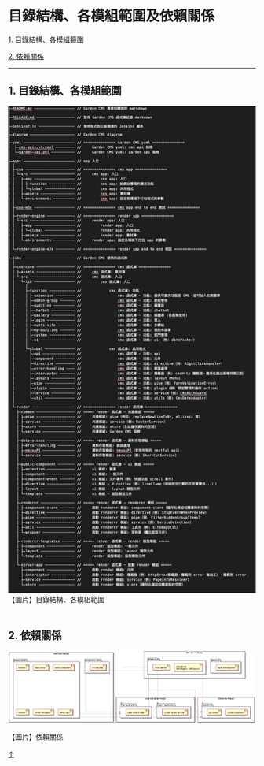 # 目錄結構、各模組範圍及依賴關係

[1. 目錄結構、各模組範圍](#1-目錄結構各模組範圍)

[2. 依賴關係](#2-依賴關係)

---

## 1. 目錄結構、各模組範圍

  <img src="./assets/image/folder-structure-and-dependency/folder-structure.png" style="width: 700px"/>
  <div class="text-center" style="width: 700px">【圖片】目錄結構、各模組範圍</div>
<br/>

## 2. 依賴關係

  ![depemdency](./assets/image/folder-structure-and-dependency/dependency.png)
  <div class="text-center">【圖片】依賴關係</div>
<br/>

<link rel="stylesheet" type="text/css" href="./style/style.css" />

<div class="back-to-top-wrapper">
    <a href="#目錄結構各模組範圍及依賴關係" class="back-to-top-link" aria-label="Scroll to Top">↑</a>
</div>